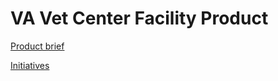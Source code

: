 # VA Vet Center Facility Product


[Product brief](https://github.com/department-of-veterans-affairs/va.gov-team/blob/master/products/facilities/vet-centers/product-brief.md)


[Initiatives](https://github.com/department-of-veterans-affairs/va.gov-team/blob/master/products/facilities/vet-centers/initiatives)

